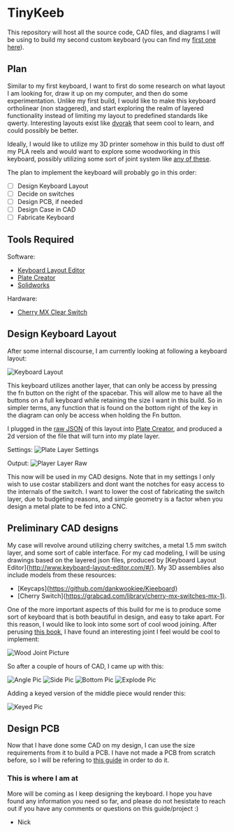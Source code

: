 # TinyKeeb
This repository will host all the source code, CAD files, and diagrams I will be using to build my second custom keyboard (you can find my [first one here](https://github.com/nafajardo/PhantomTKL)).

## Plan
Similar to my first keyboard, I want to first do some research on what layout I am looking for, draw it up on my computer, and then do some experimentation. Unlike my first build, I would like to make this keyboard ortholinear (non staggered), and start exploring the realm of layered functionality instead of limiting my layout to predefined standards like qwerty. Interesting layouts exist like [dvorak](https://www.dvorak-keyboard.com/) that seem cool to learn, and could possibly be better.

Ideally, I would like to utilize my 3D printer somehow in this build to dust off my PLA reels and would want to explore some woodworking in this keyboard, possibly utilizing some sort of joint system like [any of these](http://metosexpo.free.fr/extra/wood_ebooks/others/The%20Joint%20Book.pdf).

The plan to implement the keyboard will probably go in this order:
- [ ] Design Keyboard Layout
- [ ] Decide on switches
- [ ] Design PCB, if needed
- [ ] Design Case in CAD
- [ ] Fabricate Keyboard

## Tools Required
Software:
* [Keyboard Layout Editor](http://www.keyboard-layout-editor.com/)
* [Plate Creator](http://builder.swillkb.com/)
* [Solidworks](https://www.solidworks.com/)

Hardware:
* [Cherry MX Clear Switch](https://deskthority.net/wiki/Cherry_MX_Clear)

## Design Keyboard Layout
After some internal discourse, I am currently looking at following a keyboard layout:

![Keyboard Layout](https://github.com/nafajardo/TinyKeeb/blob/master/ReadMePics/keyboard-layout.jpg)

This keyboard utilizes another layer, that can only be access by pressing the fn button on the right of the spacebar. This will allow me to have all the buttons on a full keyboard while retaining the size I want in this build. So in simpler terms, any function that is found on the bottom right of the key in the diagram can only be access when holding the Fn button.

I plugged in the [raw JSON](https://github.com/nafajardo/TinyKeeb/blob/master/KeyboardLayout/KeyLayout.json) of this layout into [Plate Creator](http://builder.swillkb.com/), and produced a 2d version of the file that will turn into my plate layer.

Settings: 
![Plate Layer Settings](https://github.com/nafajardo/TinyKeeb/blob/master/ReadMePics/2DCadSettings.png)

Output:
![Player Layer Raw](https://github.com/nafajardo/TinyKeeb/blob/master/ReadMePics/2DCadOut.png)

This now will be used in my CAD designs. Note that in my settings I only wish to use costar stabilizers and dont want the notches for easy access to the internals of the switch. I want to lower the cost of fabricating the switch layer, due to budgeting reasons, and simple geometry is a factor when you design a metal plate to be fed into a CNC.

## Preliminary CAD designs

My case will revolve around utilizing cherry switches, a metal 1.5 mm switch layer, and some sort of cable interface. For my cad modeling, I will be using drawings based on the layered json files, produced by [Keyboard Layout Editor]{http://www.keyboard-layout-editor.com/#/}. My 3D assemblies also include models from these resources:
* [Keycaps]{https://github.com/dankwookiee/Kieeboard}
* [Cherry Switch]{https://grabcad.com/library/cherry-mx-switches-mx-1}.

One of the more important aspects of this build for me is to produce some sort of keyboard that is both beautiful in design, and easy to take apart. For this reason, I would like to look into some sort of cool wood joining. After perusing [this book](http://metosexpo.free.fr/extra/wood_ebooks/others/The%20Joint%20Book.pdf), I have found an interesting joint I feel would be cool to implement:

![Wood Joint Picture](https://github.com/nafajardo/TinyKeeb/blob/master/ReadMePics/Joint.png)

So after a couple of hours of CAD, I came up with this:

![Angle Pic](https://github.com/nafajardo/TinyKeeb/blob/master/ReadMePics/KAAngle.JPG)
![Side Pic](https://github.com/nafajardo/TinyKeeb/blob/master/ReadMePics/KASide.JPG)
![Bottom Pic](https://github.com/nafajardo/TinyKeeb/blob/master/ReadMePics/KABottom.JPG)
![Explode Pic](https://github.com/nafajardo/TinyKeeb/blob/master/ReadMePics/KAExplode.JPG)

Adding a keyed version of the middle piece would render this:

![Keyed Pic](https://github.com/nafajardo/TinyKeeb/blob/master/ReadMePics/KAKeyed.JPG)

## Design PCB
Now that I have done some CAD on my design, I can use the size requirements from it to build a PCB. I have not made a PCB from scratch before, so I will be refering to [this guide](https://github.com/ruiqimao/keyboard-pcb-guide) in order to do it.

### This is where I am at
More will be coming as I keep designing the keyboard. I hope you have found any information you need so far, and please do not hesistate to reach out if you have any comments or questions on this guide/project :)

- Nick
